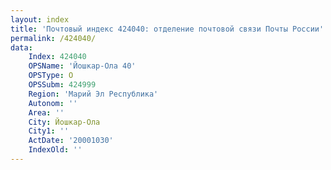 ```yaml
---
layout: index
title: 'Почтовый индекс 424040: отделение почтовой связи Почты России'
permalink: /424040/
data:
    Index: 424040
    OPSName: 'Йошкар-Ола 40'
    OPSType: О
    OPSSubm: 424999
    Region: 'Марий Эл Республика'
    Autonom: ''
    Area: ''
    City: Йошкар-Ола
    City1: ''
    ActDate: '20001030'
    IndexOld: ''
---
```

